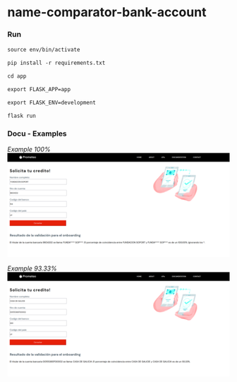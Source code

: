 # name-comparator-bank-account

### Run
```
source env/bin/activate
```
```
pip install -r requirements.txt
```
```
cd app
```
```
export FLASK_APP=app
```
```
export FLASK_ENV=development
```
```
flask run
```

### Docu - Examples

*Example 100%*
<img src="./img_readme/demo100.png" alt="Ex 100"/>

*Example 93.33%*
<img src="./img_readme/demo.png" alt="Ex 93"/>


